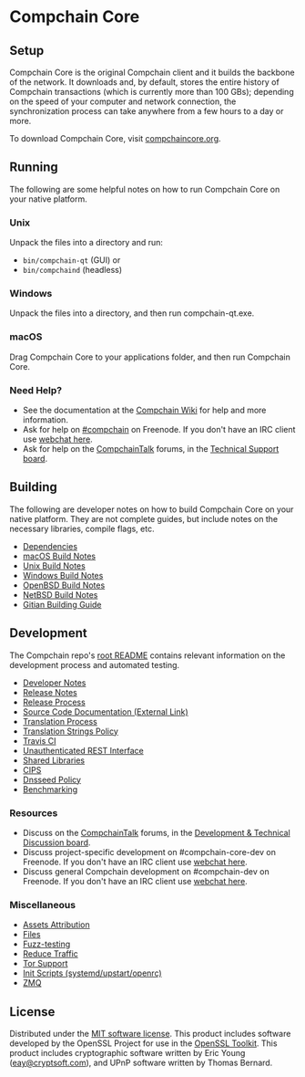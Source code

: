 Compchain Core
=============

Setup
---------------------
Compchain Core is the original Compchain client and it builds the backbone of the network. It downloads and, by default, stores the entire history of Compchain transactions (which is currently more than 100 GBs); depending on the speed of your computer and network connection, the synchronization process can take anywhere from a few hours to a day or more.

To download Compchain Core, visit [compchaincore.org](https://compchaincore.org/en/releases/).

Running
---------------------
The following are some helpful notes on how to run Compchain Core on your native platform.

### Unix

Unpack the files into a directory and run:

- `bin/compchain-qt` (GUI) or
- `bin/compchaind` (headless)

### Windows

Unpack the files into a directory, and then run compchain-qt.exe.

### macOS

Drag Compchain Core to your applications folder, and then run Compchain Core.

### Need Help?

* See the documentation at the [Compchain Wiki](https://en.compchain.it/wiki/Main_Page)
for help and more information.
* Ask for help on [#compchain](http://webchat.freenode.net?channels=compchain) on Freenode. If you don't have an IRC client use [webchat here](http://webchat.freenode.net?channels=compchain).
* Ask for help on the [CompchainTalk](https://compchaintalk.org/) forums, in the [Technical Support board](https://compchaintalk.org/index.php?board=4.0).

Building
---------------------
The following are developer notes on how to build Compchain Core on your native platform. They are not complete guides, but include notes on the necessary libraries, compile flags, etc.

- [Dependencies](dependencies.md)
- [macOS Build Notes](build-osx.md)
- [Unix Build Notes](build-unix.md)
- [Windows Build Notes](build-windows.md)
- [OpenBSD Build Notes](build-openbsd.md)
- [NetBSD Build Notes](build-netbsd.md)
- [Gitian Building Guide](gitian-building.md)

Development
---------------------
The Compchain repo's [root README](/README.md) contains relevant information on the development process and automated testing.

- [Developer Notes](developer-notes.md)
- [Release Notes](release-notes.md)
- [Release Process](release-process.md)
- [Source Code Documentation (External Link)](https://dev.visucore.com/compchain/doxygen/)
- [Translation Process](translation_process.md)
- [Translation Strings Policy](translation_strings_policy.md)
- [Travis CI](travis-ci.md)
- [Unauthenticated REST Interface](REST-interface.md)
- [Shared Libraries](shared-libraries.md)
- [CIPS](cips.md)
- [Dnsseed Policy](dnsseed-policy.md)
- [Benchmarking](benchmarking.md)

### Resources
* Discuss on the [CompchainTalk](https://compchaintalk.org/) forums, in the [Development & Technical Discussion board](https://compchaintalk.org/index.php?board=6.0).
* Discuss project-specific development on #compchain-core-dev on Freenode. If you don't have an IRC client use [webchat here](http://webchat.freenode.net/?channels=compchain-core-dev).
* Discuss general Compchain development on #compchain-dev on Freenode. If you don't have an IRC client use [webchat here](http://webchat.freenode.net/?channels=compchain-dev).

### Miscellaneous
- [Assets Attribution](assets-attribution.md)
- [Files](files.md)
- [Fuzz-testing](fuzzing.md)
- [Reduce Traffic](reduce-traffic.md)
- [Tor Support](tor.md)
- [Init Scripts (systemd/upstart/openrc)](init.md)
- [ZMQ](zmq.md)

License
---------------------
Distributed under the [MIT software license](/COPYING).
This product includes software developed by the OpenSSL Project for use in the [OpenSSL Toolkit](https://www.openssl.org/). This product includes
cryptographic software written by Eric Young ([eay@cryptsoft.com](mailto:eay@cryptsoft.com)), and UPnP software written by Thomas Bernard.
